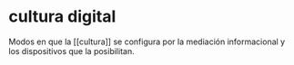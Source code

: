 # cultura digital
Modos en que la [[cultura]] se configura por la mediación informacional y los dispositivos que la posibilitan.